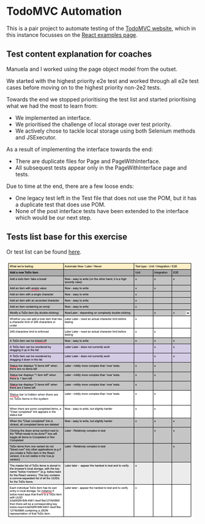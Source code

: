 # TodoMVC Automation

This is a pair project to automate testing of the [TodoMVC website](https://todomvc.com/), which in this instance focusses on the [React examples page](https://todomvc.com/examples/react/#/).

## Test content explanation for coaches

Manuela and I worked using the page object model from the outset.

We started with the highest priority e2e test and worked through all e2e test cases before moving on to the highest priority non-2e2 tests.

Towards the end we stopped prioritising the test list and started prioritising what we had the most to learn from:
* We implemented an interface.
* We prioritised the challenge of local storage over test priority.
* We actively chose to tackle local storage using both Selenium methods and JSExecutor.
  
As a result of implementing the interface towards the end:
* There are duplicate files for Page and PageWithInterface.
* All subsequest tests appear only in the PageWithInterface page and tests.

Due to time at the end, there are a few loose ends:
* One legacy test left in the Test file that does not use the POM, but it has a duplicate test that does use POM.
* None of the post interface tests have been extended to the interface which would be our next step.




## Tests list base for this exercise

Or test list can be found [here](https://docs.google.com/document/d/1jlVdQ3DSBzPtOBCJIIHp-r9520iDQW0PgPY68v53K_g/edit?usp=sharing).

![Test list](images/Screenshot%202023-11-24%20at%2015.57.57.png)

